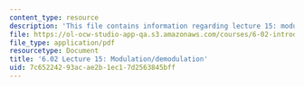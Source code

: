 ```yaml
---
content_type: resource
description: 'This file contains information regarding lecture 15: modulation/demodulation.'
file: https://ol-ocw-studio-app-qa.s3.amazonaws.com/courses/6-02-introduction-to-eecs-ii-digital-communication-systems-fall-2012/7c65224293acae2b1ec17d2563845bff_MIT6_02F12_lec15.pdf
file_type: application/pdf
resourcetype: Document
title: '6.02 Lecture 15: Modulation/demodulation'
uid: 7c652242-93ac-ae2b-1ec1-7d2563845bff
---
```

